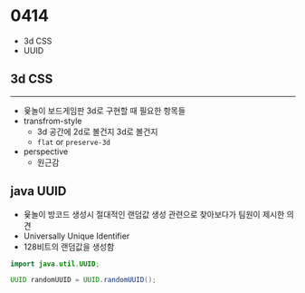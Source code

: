 # 0414

- 3d CSS
- UUID

## 3d CSS

---

- 윷놀이 보드게임판 3d로 구현할 때 필요한 항목들
- transfrom-style
  - 3d 공간에 2d로 볼건지 3d로 볼건지
  - `flat` or `preserve-3d`
- perspective
  - 원근감

## java UUID

- 윷놀이 방코드 생성시 절대적인 랜덤값 생성 관련으로 찾아보다가 팀원이 제시한 의견
- Universally Unique Identifier
- 128비트의 랜덤값을 생성함

```java
import java.util.UUID;

UUID randomUUID = UUID.randomUUID();
```
